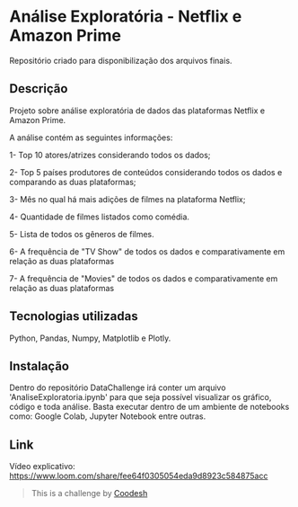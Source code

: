 # Análise Exploratória - Netflix e Amazon Prime
Repositório criado para disponibilização dos arquivos finais.


## Descrição
Projeto sobre análise exploratória de dados das plataformas Netflix e Amazon Prime.

A análise contém as seguintes informações:

1- Top 10 atores/atrizes considerando todos os dados;

2- Top 5 países produtores de conteúdos considerando todos os dados e comparando as duas plataformas;

3- Mês no qual há mais adições de filmes na plataforma Netflix;

4- Quantidade de filmes listados como comédia.

5- Lista de todos os gêneros de filmes.

6- A frequência de "TV Show" de todos os dados e comparativamente em relação as duas plataformas

7- A frequência de "Movies" de todos os dados e comparativamente em relação as duas plataformas


## Tecnologias utilizadas
Python, Pandas, Numpy, Matplotlib e Plotly.


## Instalação
Dentro do repositório DataChallenge irá conter um arquivo 'AnaliseExploratoria.ipynb' para que seja possível visualizar os gráfico, código e toda análise. Basta executar 
dentro de um ambiente de notebooks como: Google Colab, Jupyter Notebook entre outras.


## Link

Vídeo explicativo: https://www.loom.com/share/fee64f0305054eda9d8923c584875acc

>  This is a challenge by [Coodesh](https://coodesh.com/)